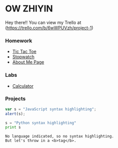 # OW ZHIYIN

Hey there!!
You can view my Trello at (https://trello.com/b/6wWPUVzh/project-1)

### Homework 
* [Tic Tac Toe](http://ozy8.github.io/tic-tac-toe)
* [Stopwatch](http://ozy8.github.io/stopwatch)
* [About Me Page](http://ozy8.github.io/AboutMe)



### Labs 
* [Calculator](http://ozy8.github.io/calculator)

### Projects 




```javascript
var s = "JavaScript syntax highlighting";
alert(s);
```
 
```python
s = "Python syntax highlighting"
print s
```
 
```
No language indicated, so no syntax highlighting. 
But let's throw in a <b>tag</b>.
```